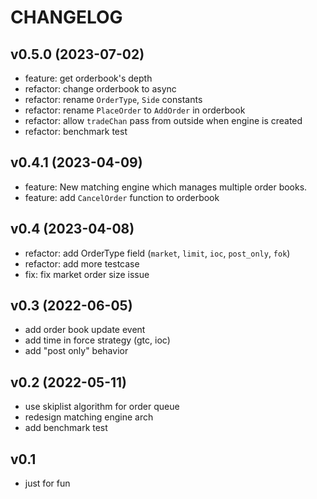 # CHANGELOG

## v0.5.0 (2023-07-02)

- feature: get orderbook's depth
- refactor: change orderbook to async
- refactor: rename `OrderType`, `Side` constants
- refactor: rename `PlaceOrder` to `AddOrder` in orderbook
- refactor: allow `tradeChan` pass from outside when engine is created
- refactor: benchmark test

## v0.4.1 (2023-04-09)

- feature: New matching engine which manages multiple order books.
- feature: add `CancelOrder` function to orderbook

## v0.4 (2023-04-08)

- refactor: add OrderType field (`market`, `limit`, `ioc`, `post_only`, `fok`)
- refactor: add more testcase
- fix: fix market order size issue

## v0.3 (2022-06-05)

- add order book update event
- add time in force strategy (gtc, ioc)
- add "post only" behavior

## v0.2 (2022-05-11)

- use skiplist algorithm for order queue
- redesign matching engine arch
- add benchmark test

## v0.1

- just for fun
